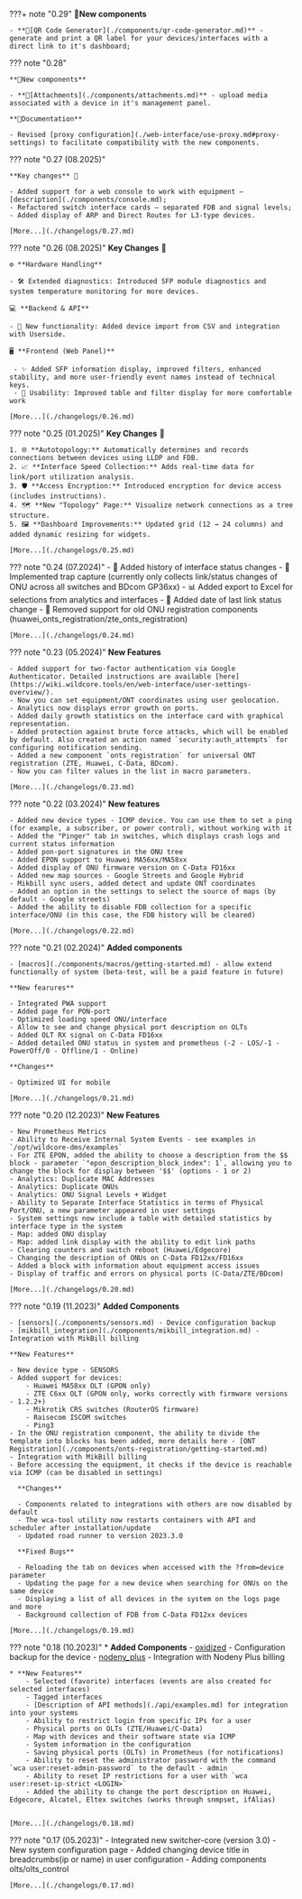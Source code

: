 ???+ note "0.29"
    **🚀New components**

    - **📸[QR Code Generator](./components/qr-code-generator.md)** - generate and print a QR label for your devices/interfaces with a direct link to it's dashboard;

??? note "0.28"

    **🚀New components** 
    
    - **📸[Attachments](./components/attachments.md)** - upload media associated with a device in it's management panel.

    **📄Documentation**

    - Revised [proxy configuration](./web-interface/use-proxy.md#proxy-settings) to facilitate compatibility with the new components.

??? note "0.27 (08.2025)"

    **Key changes** 🔑

    - Added support for a web console to work with equipment – [description](./components/console.md);
    - Refactored switch interface cards – separated FDB and signal levels;
    - Added display of ARP and Direct Routes for L3-type devices.

    [More...](./changelogs/0.27.md)

??? note "0.26 (08.2025)"
**Key Changes** 🔑

    ⚙️ **Hardware Handling**

    - 🛠️ Extended diagnostics: Introduced SFP module diagnostics and system temperature monitoring for more devices.

    💻 **Backend & API**

    - 🚀 New functionality: Added device import from CSV and integration with Userside.

    🖥️ **Frontend (Web Panel)**

     - ✨ Added SFP information display, improved filters, enhanced stability, and more user-friendly event names instead of technical keys.
     - 🎨 Usability: Improved table and filter display for more comfortable work

    [More...](./changelogs/0.26.md)

??? note "0.25 (01.2025)"
**Key Changes** 🔑

    1. 🌐 **Autotopology:** Automatically determines and records connections between devices using LLDP and FDB.
    2. 📈 **Interface Speed Collection:** Adds real-time data for link/port utilization analysis.
    3. 🛡️ **Access Encryption:** Introduced encryption for device access (includes instructions).
    4. 🗺️ **New "Topology" Page:** Visualize network connections as a tree structure.
    5. 🖼️ **Dashboard Improvements:** Updated grid (12 → 24 columns) and added dynamic resizing for widgets.

    [More...](./changelogs/0.25.md)

??? note "0.24 (07.2024)" - 📜 Added history of interface status changes - 🔄 Implemented trap capture (currently only collects link/status changes of ONU across all switches and BDcom GP36xx) - 📊 Added export to Excel for selections from analytics and interfaces - 📅 Added date of last link status change - 🚫 Removed support for old ONU registration components (huawei_onts_registration/zte_onts_registration)

    [More...](./changelogs/0.24.md)

??? note "0.23 (05.2024)"
**New Features**

    - Added support for two-factor authentication via Google Authenticator. Detailed instructions are available [here](https://wiki.wildcore.tools/en/web-interface/user-settings-overview/).
    - Now you can set equipment/ONT coordinates using user geolocation.
    - Analytics now displays error growth on ports.
    - Added daily growth statistics on the interface card with graphical representation.
    - Added protection against brute force attacks, which will be enabled by default. Also created an action named `security:auth_attempts` for configuring notification sending.
    - Added a new component `onts_registration` for universal ONT registration (ZTE, Huawei, C-Data, BDcom).
    - Now you can filter values in the list in macro parameters.

    [More...](./changelogs/0.23.md)

??? note "0.22 (03.2024)"
**New features**

    - Added new device types - ICMP device. You can use them to set a ping (for example, a subscriber, or power control), without working with it
    - Added the "Pinger" tab in switches, which displays crash logs and current status information
    - Added pon-port signatures in the ONU tree
    - Added EPON support to Huawei MA56xx/MA58xx
    - Added display of ONU firmware version on C-Data FD16xx
    - Added new map sources - Google Streets and Google Hybrid
    - Mikbill sync users, added detect and update ONT coordinates
    - Added an option in the settings to select the source of maps (by default - Google streets)
    - Added the ability to disable FDB collection for a specific interface/ONU (in this case, the FDB history will be cleared)

    [More...](./changelogs/0.22.md)

??? note "0.21 (02.2024)"
**Added components**

    - [macros](./components/macros/getting-started.md) - allow extend functionally of system (beta-test, will be a paid feature in future)

    **New fearures**

    - Integrated PWA support
    - Added page for PON-port
    - Optimized loading speed ONU/interface
    - Allow to see and change physical port description on OLTs
    - Added OLT RX signal on C-Data FD16xx
    - Added detailed ONU status in system and prometheus (-2 - LOS/-1 - PowerOff/0 - Offline/1 - Online)

    **Changes**

    - Optimized UI for mobile

    [More...](./changelogs/0.21.md)

??? note "0.20 (12.2023)"
**New Features**

    - New Prometheus Metrics
    - Ability to Receive Internal System Events - see examples in `/opt/wildcore-dms/examples`
    - For ZTE EPON, added the ability to choose a description from the $$ block - parameter `"epon_description_block_index": 1`, allowing you to change the block for display between '$$' (options - 1 or 2)
    - Analytics: Duplicate MAC Addresses
    - Analytics: Duplicate ONUs
    - Analytics: ONU Signal Levels + Widget
    - Ability to Separate Interface Statistics in terms of Physical Port/ONU, a new parameter appeared in user settings
    - System settings now include a table with detailed statistics by interface type in the system
    - Map: added ONU display
    - Map: added link display with the ability to edit link paths
    - Clearing counters and switch reboot (Huawei/Edgecore)
    - Changing the description of ONUs on C-Data FD12xx/FD16xx
    - Added a block with information about equipment access issues
    - Display of traffic and errors on physical ports (C-Data/ZTE/BDcom)

    [More...](./changelogs/0.20.md)

??? note "0.19 (11.2023)"
**Added Components**

    - [sensors](./components/sensors.md) - Device configuration backup
    - [mikbill_integration](./components/mikbill_integration.md) - Integration with MikBill billing

    **New Features**

    - New device type - SENSORS
    - Added support for devices:
        - Huawei MA58xx OLT (GPON only)
        - ZTE C6xx OLT (GPON only, works correctly with firmware versions - 1.2.2+)
        - Mikrotik CRS switches (RouterOS firmware)
        - Raisecom ISCOM switches
        - Ping3
    - In the ONU registration component, the ability to divide the template into blocks has been added, more details here - [ONT Registration](./components/onts-registration/getting-started.md)
    - Integration with MikBill billing
    - Before accessing the equipment, it checks if the device is reachable via ICMP (can be disabled in settings)

      **Changes**

      - Components related to integrations with others are now disabled by default
      - The wca-tool utility now restarts containers with API and scheduler after installation/update
      - Updated road runner to version 2023.3.0

      **Fixed Bugs**

      - Reloading the tab on devices when accessed with the ?from=device parameter
      - Updating the page for a new device when searching for ONUs on the same device
      - Displaying a list of all devices in the system on the logs page and more
      - Background collection of FDB from C-Data FD12xx devices

    [More...](./changelogs/0.19.md)

??? note "0.18 (10.2023)" \* **Added Components** - [oxidized](./components/oxidized.md) - Configuration backup for the device - [nodeny_plus](./components/nodeny_plus.md) - Integration with Nodeny Plus billing

    * **New Features**
        - Selected (favorite) interfaces (events are also created for selected interfaces)
        - Tagged interfaces
        - [Description of API methods](./api/examples.md) for integration into your systems
        - Ability to restrict login from specific IPs for a user
        - Physical ports on OLTs (ZTE/Huawei/C-Data)
        - Map with devices and their software state via ICMP
        - System information in the configuration
        - Saving physical ports (OLTs) in Prometheus (for notifications)
        - Ability to reset the administrator password with the command `wca user:reset-admin-password` to the default - admin
        - Ability to reset IP restrictions for a user with `wca user:reset-ip-strict <LOGIN>`
        - Added the ability to change the port description on Huawei, Edgecore, Alcatel, Eltex switches (works through snmpset, ifAlias)


    [More...](./changelogs/0.18.md)

??? note "0.17 (05.2023)" - Integrated new switcher-core (version 3.0) - New system configuration page - Added changing device title in breadcrumbs(ip or name) in user configuration - Adding components olts/olts_control

    [More...](./changelogs/0.17.md)
